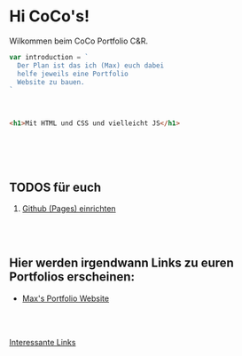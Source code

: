 # Hi CoCo's!

Wilkommen beim CoCo Portfolio C&R.

```js
var introduction = `
  Der Plan ist das ich (Max) euch dabei 
  helfe jeweils eine Portfolio 
  Website zu bauen.
`
```

<br>

```html
<h1>Mit HTML und CSS und vielleicht JS</h1>
```

<br>
<br>
<br>

## TODOS für euch
1. [Github (Pages) einrichten](https://munkelb1.pages.coco.study/cocoinfo/Portfolio-Webseite_FirstSteps.pdf)


<br>
<br>

## Hier werden irgendwann Links zu euren Portfolios erscheinen:
- [Max's Portfolio Website](https://max-richter.dev)


<br>
<br>

[Interessante Links](/content/links.md)
